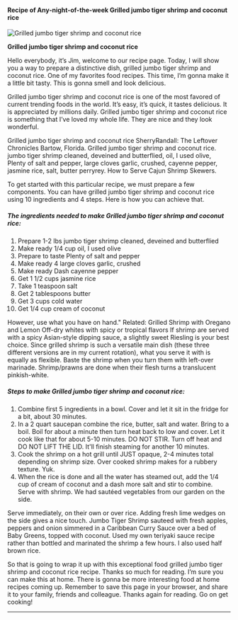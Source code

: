             

#### Recipe of Any-night-of-the-week Grilled jumbo tiger shrimp and coconut rice

![Grilled jumbo tiger shrimp and coconut rice](https://img-global.cpcdn.com/recipes/698a081444a8996b/751x532cq70/grilled-jumbo-tiger-shrimp-and-coconut-rice-recipe-main-photo.jpg)

**Grilled jumbo tiger shrimp and coconut rice**

Hello everybody, it’s Jim, welcome to our recipe page. Today, I will show you a way to prepare a distinctive dish, grilled jumbo tiger shrimp and coconut rice. One of my favorites food recipes. This time, I’m gonna make it a little bit tasty. This is gonna smell and look delicious.

Grilled jumbo tiger shrimp and coconut rice is one of the most favored of current trending foods in the world. It’s easy, it’s quick, it tastes delicious. It is appreciated by millions daily. Grilled jumbo tiger shrimp and coconut rice is something that I’ve loved my whole life. They are nice and they look wonderful.

Grilled jumbo tiger shrimp and coconut rice SherryRandall: The Leftover Chronicles Bartow, Florida. Grilled jumbo tiger shrimp and coconut rice. jumbo tiger shrimp cleaned, deveined and butterflied, oil, I used olive, Plenty of salt and pepper, large cloves garlic, crushed, cayenne pepper, jasmine rice, salt, butter perryrey. How to Serve Cajun Shrimp Skewers.

To get started with this particular recipe, we must prepare a few components. You can have grilled jumbo tiger shrimp and coconut rice using 10 ingredients and 4 steps. Here is how you can achieve that.

##### The ingredients needed to make Grilled jumbo tiger shrimp and coconut rice:

1.  Prepare 1-2 lbs jumbo tiger shrimp cleaned, deveined and butterflied
2.  Make ready 1/4 cup oil, I used olive
3.  Prepare to taste Plenty of salt and pepper
4.  Make ready 4 large cloves garlic, crushed
5.  Make ready Dash cayenne pepper
6.  Get 1 1/2 cups jasmine rice
7.  Take 1 teaspoon salt
8.  Get 2 tablespoons butter
9.  Get 3 cups cold water
10.  Get 1/4 cup cream of coconut

However, use what you have on hand." Related: Grilled Shrimp with Oregano and Lemon Off-dry whites with spicy or tropical flavors If shrimp are served with a spicy Asian-style dipping sauce, a slightly sweet Riesling is your best choice. Since grilled shrimp is such a versatile main dish (these three different versions are in my current rotation), what you serve it with is equally as flexible. Baste the shrimp when you turn them with left-over marinade. Shrimp/prawns are done when their flesh turns a translucent pinkish-white.

##### Steps to make Grilled jumbo tiger shrimp and coconut rice:

1.  Combine first 5 ingredients in a bowl. Cover and let it sit in the fridge for a bit, about 30 minutes.
2.  In a 2 quart saucepan combine the rice, butter, salt and water. Bring to a boil. Boil for about a minute then turn heat back to low and cover. Let it cook like that for about 5-10 minutes. DO NOT STIR. Turn off heat and DO NOT LIFT THE LID. It'll finish steaming for another 10 minutes.
3.  Cook the shrimp on a hot grill until JUST opaque, 2-4 minutes total depending on shrimp size. Over cooked shrimp makes for a rubbery texture. Yuk.
4.  When the rice is done and all the water has steamed out, add the 1/4 cup of cream of coconut and a dash more salt and stir to combine. Serve with shrimp. We had sautéed vegetables from our garden on the side.

Serve immediately, on their own or over rice. Adding fresh lime wedges on the side gives a nice touch. Jumbo Tiger Shrimp sauteed with fresh apples, peppers and onion simmered in a Caribbean Curry Sauce over a bed of Baby Greens, topped with coconut. Used my own teriyaki sauce recipe rather than bottled and marinated the shrimp a few hours. I also used half brown rice.

So that is going to wrap it up with this exceptional food grilled jumbo tiger shrimp and coconut rice recipe. Thanks so much for reading. I’m sure you can make this at home. There is gonna be more interesting food at home recipes coming up. Remember to save this page in your browser, and share it to your family, friends and colleague. Thanks again for reading. Go on get cooking!

* * *